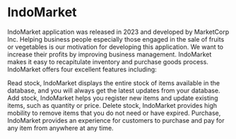 
# IndoMarket
IndoMarket application was released in 2023 and developed by MarketCorp Inc. Helping business people especially those engaged in the sale of fruits or vegetables is our motivation for developing this application. We want to increase their profits by improving business management. IndoMarket makes it easy to recapitulate inventory and purchase goods process. IndoMarket offers four excellent features including:

Read stock, IndoMarket displays the entire stock of items available in the database, and you will always get the latest updates from your database.
Add stock, IndoMarket helps you register new items and update existing items, such as quantity or price.
Delete stock, IndoMarket provides high mobility to remove items that you do not need or have expired.
Purchase, IndoMarket provides an experience for customers to purchase and pay for any item from anywhere at any time.
